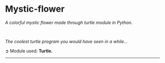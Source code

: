 # Mystic-flower

*A colorful mystic flower made through turtle module in Python.*

<br>

*The coolest turtle program you would have seen in a while...*

➲ Module used: **Turtle.**

-------------------------------------------
